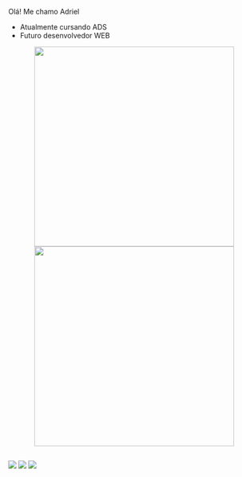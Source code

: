 Olá! Me chamo Adriel

- Atualmente cursando ADS
- Futuro desenvolvedor WEB

<p align="center">
  <img src="https://github-readme-stats.vercel.app/api?username=adrielwanderlind&show_icons=true&theme=transparent" width="400">
  <img src="https://github-readme-streak-stats.herokuapp.com?user=adrielwanderlind&theme=transparent&hide_border=true" width="400">
</p>

##

<a href="https://instagram.com/wandadriel" target="_blank"><img src="https://img.shields.io/badge/-Instagram-%23E4405F?style=for-the-badge&logo=instagram&logoColor=white" target="_blank"></a>
  <a href = "mailto:adrielwanderlind80@gmail.com"><img src="https://img.shields.io/badge/-Gmail-%23333?style=for-the-badge&logo=gmail&logoColor=white" target="_blank"></a>
  <a href="https://www.linkedin.com/in/adrielll-wanderlind" target="_blank"><img src="https://img.shields.io/badge/-LinkedIn-%230077B5?style=for-the-badge&logo=linkedin&logoColor=white" target="_blank"></a>
